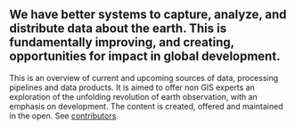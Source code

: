 ## We have better systems to capture, analyze, and distribute data about the earth. This is fundamentally improving, and creating, opportunities for impact in global development.

This is an overview of current and upcoming sources of data, processing pipelines and data products. It is aimed to offer non GIS experts an exploration of the unfolding revolution of earth observation, with an emphasis on development. The content is created, offered and maintained in the open. See [contributors](#).
